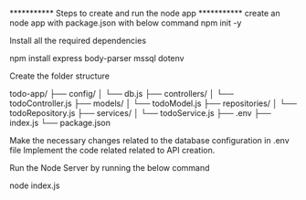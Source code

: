 *********** Steps to create and run the node app ***********
create an node app with package.json with below command
npm init -y

Install all the required dependencies

npm install express body-parser mssql dotenv

Create the folder structure

todo-app/
├── config/
│   └── db.js
├── controllers/
│   └── todoController.js
├── models/
│   └── todoModel.js
├── repositories/
│   └── todoRepository.js
├── services/
│   └── todoService.js
├── .env
├── index.js
└── package.json

Make the necessary changes related to the database configuration in .env file
Implement the code related related to API creation.

Run the Node Server by running the below command

node index.js

